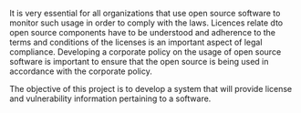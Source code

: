 It is very essential for all organizations that use open source software to monitor such usage in order to comply with the laws. Licences relate dto open source components have to be understood and adherence to the terms and conditions of the licenses is an important aspect of legal compliance. Developing a corporate policy on the usage of open source software is important to ensure that the open source is being used in accordance with the corporate policy.

The objective of this project is to develop a  system that will provide license and vulnerability information pertaining to a software. 


